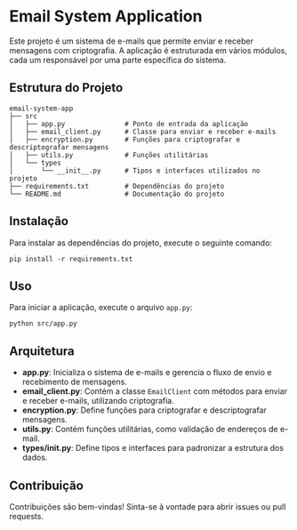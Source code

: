 # Email System Application

Este projeto é um sistema de e-mails que permite enviar e receber mensagens com criptografia. A aplicação é estruturada em vários módulos, cada um responsável por uma parte específica do sistema.

## Estrutura do Projeto

```
email-system-app
├── src
│   ├── app.py               # Ponto de entrada da aplicação
│   ├── email_client.py      # Classe para enviar e receber e-mails
│   ├── encryption.py        # Funções para criptografar e descriptografar mensagens
│   ├── utils.py             # Funções utilitárias
│   └── types
│       └── __init__.py      # Tipos e interfaces utilizados no projeto
├── requirements.txt         # Dependências do projeto
└── README.md                # Documentação do projeto
```

## Instalação

Para instalar as dependências do projeto, execute o seguinte comando:

```
pip install -r requirements.txt
```

## Uso

Para iniciar a aplicação, execute o arquivo `app.py`:

```
python src/app.py
```

## Arquitetura

- **app.py**: Inicializa o sistema de e-mails e gerencia o fluxo de envio e recebimento de mensagens.
- **email_client.py**: Contém a classe `EmailClient` com métodos para enviar e receber e-mails, utilizando criptografia.
- **encryption.py**: Define funções para criptografar e descriptografar mensagens.
- **utils.py**: Contém funções utilitárias, como validação de endereços de e-mail.
- **types/__init__.py**: Define tipos e interfaces para padronizar a estrutura dos dados.

## Contribuição

Contribuições são bem-vindas! Sinta-se à vontade para abrir issues ou pull requests.